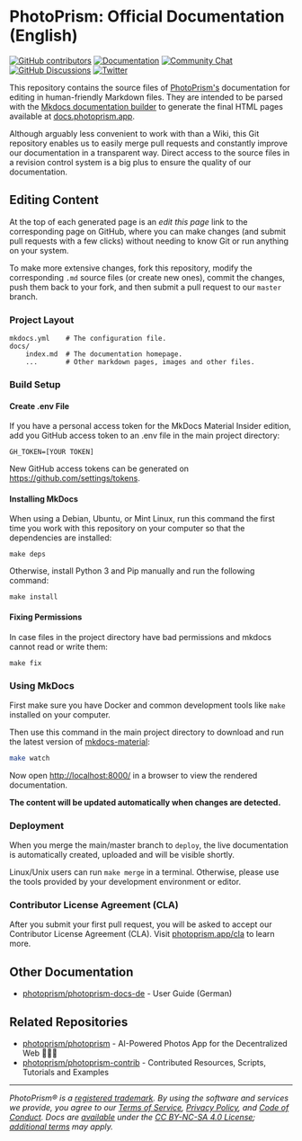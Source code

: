 # PhotoPrism: Official Documentation (English) #

[![GitHub contributors](https://img.shields.io/github/contributors/photoprism/photoprism-docs.svg)](https://github.com/photoprism/photoprism-docs/graphs/contributors/)
[![Documentation](https://img.shields.io/badge/read-the%20docs-4aa087.svg)][docs]
[![Community Chat](https://img.shields.io/badge/chat-on%20gitter-4aa087.svg)][chat]
[![GitHub Discussions](https://img.shields.io/badge/ask-%20on%20github-4d6a91.svg)][ask]
[![Twitter](https://img.shields.io/badge/follow-@photoprism_app-00acee.svg)][twitter]

This repository contains the source files of [PhotoPrism's](https://photoprism.app/) documentation for editing in human-friendly Markdown files.
They are intended to be parsed with the [Mkdocs documentation builder](https://www.mkdocs.org/) to generate the final HTML pages available at [docs.photoprism.app](https://docs.photoprism.app/).

Although arguably less convenient to work with than a Wiki, this Git repository enables us to easily merge pull requests and constantly improve our documentation in a transparent way.
Direct access to the source files in a revision control system is a big plus to ensure the quality of our documentation.

## Editing Content ##

At the top of each generated page is an *edit this page* link to the corresponding page on GitHub, where you can make changes (and submit pull requests with a few clicks) without needing to know Git or run anything on your system.

To make more extensive changes, fork this repository, modify the corresponding `.md` source files (or create new ones), commit the changes, push them back to your fork, and then submit a pull request to our `master` branch.

### Project Layout ###

```text
mkdocs.yml    # The configuration file.
docs/
    index.md  # The documentation homepage.
    ...       # Other markdown pages, images and other files.
```

### Build Setup ###

#### Create .env File ####

If you have a personal access token for the MkDocs Material Insider edition,
add you GitHub access token to an .env file in the main project directory:

```env
GH_TOKEN=[YOUR TOKEN]
```

New GitHub access tokens can be generated on https://github.com/settings/tokens.

#### Installing MkDocs ####

When using a Debian, Ubuntu, or Mint Linux, run this command the first time you work with this repository on your computer so that the dependencies are installed:

```
make deps
```

Otherwise, install Python 3 and Pip manually and run the following command:

```
make install
```

#### Fixing Permissions ####

In case files in the project directory have bad permissions and mkdocs cannot read or write them:

```
make fix
```

### Using MkDocs ###

First make sure you have Docker and common development tools like `make` installed on your computer.

Then use this command in the main project directory to download and run the latest version of
[mkdocs-material](https://github.com/squidfunk/mkdocs-material):

```sh
make watch
```

Now open [http://localhost:8000/](http://localhost:8000/) in a browser to view the rendered documentation.

**The content will be updated automatically when changes are detected.**

### Deployment ###

When you merge the main/master branch to `deploy`, the live documentation is automatically created, uploaded and will be visible shortly.

Linux/Unix users can run `make merge` in a terminal. Otherwise, please use the tools provided by your development environment or editor.

### Contributor License Agreement (CLA) ###

After you submit your first pull request, you will be asked to accept our Contributor License Agreement (CLA). Visit [photoprism.app/cla](https://photoprism.app/cla) to learn more.

## Other Documentation ##

- [photoprism/photoprism-docs-de](https://github.com/photoprism/photoprism-docs-de) - User Guide (German)

## Related Repositories ##

- [photoprism/photoprism](https://github.com/photoprism/photoprism) - AI-Powered Photos App for the Decentralized Web 🌈💎✨
- [photoprism/photoprism-contrib](https://github.com/photoprism/photoprism-contrib) - Contributed Resources, Scripts, Tutorials and Examples

----

*PhotoPrism® is a [registered trademark](https://photoprism.app/trademark). By using the software and services we provide, you agree to our [Terms of Service](https://photoprism.app/terms), [Privacy Policy](https://photoprism.app/privacy), and [Code of Conduct](https://photoprism.app/code-of-conduct). Docs are [available](https://link.photoprism.app/github-docs) under the [CC BY-NC-SA 4.0 License](https://creativecommons.org/licenses/by-nc-sa/4.0/); [additional terms](https://github.com/photoprism/photoprism/blob/develop/assets/README.md) may apply.*

[docs]: https://docs.photoprism.app/
[chat]: https://link.photoprism.app/chat
[ask]: https://link.photoprism.app/discussions
[twitter]: https://link.photoprism.app/twitter

